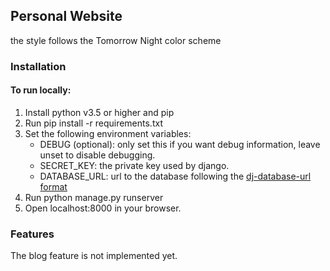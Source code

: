 ## Personal Website 

the style follows the Tomorrow Night color scheme

### Installation

#### To run locally:

1. Install python v3.5 or higher and pip
2. Run pip install -r requirements.txt
3. Set the following environment variables:
    - DEBUG (optional): only set this if you want debug information, leave unset to disable debugging.
    - SECRET_KEY: the private key used by django.
    - DATABASE_URL: url to the database following the [dj-database-url format](https://github.com/kennethreitz/dj-database-url/blob/master/README.rst)
4. Run python manage.py runserver
5. Open localhost:8000 in your browser.

### Features

The blog feature is not implemented yet.